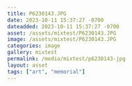 ```yaml
---
title: P6230143.JPG
date: 2023-10-11 15:37:27 -0700
dateadded: 2023-10-11 15:37:27 -0700
asset: /assets/mixtest/P6230143.JPG
image: /assets/mixtest/P6230143.JPG
categories: image
gallery: mixtest
permalink: /media/mixtest/p6230143-jpg
layout: asset
tags: ["art", "memorial"]
--- 
```

